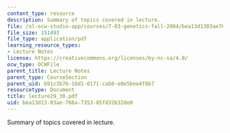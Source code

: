 ```yaml
---
content_type: resource
description: Summary of topics covered in lecture.
file: /ol-ocw-studio-app/courses/7-03-genetics-fall-2004/bea13d1303ae766a735385fd32b32de0_lecture29_30.pdf
file_size: 151493
file_type: application/pdf
learning_resource_types:
- Lecture Notes
license: https://creativecommons.org/licenses/by-nc-sa/4.0/
ocw_type: OCWFile
parent_title: Lecture Notes
parent_type: CourseSection
parent_uid: b91c3b76-18d1-0171-cab0-e0e5bee4f8b7
resourcetype: Document
title: lecture29_30.pdf
uid: bea13d13-03ae-766a-7353-85fd32b32de0
---
```

Summary of topics covered in lecture.